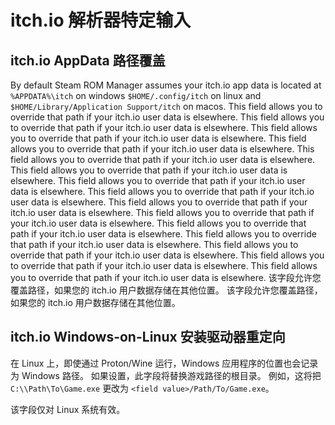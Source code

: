 # itch.io 解析器特定输入

## itch.io AppData 路径覆盖

By default Steam ROM Manager assumes your itch.io app data is located at `%APPDATA%\itch` on windows `$HOME/.config/itch` on linux and `$HOME/Library/Application Support/itch` on macos. This field allows you to override that path if your itch.io user data is elsewhere. This field allows you to override that path if your itch.io user data is elsewhere. This field allows you to override that path if your itch.io user data is elsewhere. This field allows you to override that path if your itch.io user data is elsewhere. This field allows you to override that path if your itch.io user data is elsewhere. This field allows you to override that path if your itch.io user data is elsewhere. This field allows you to override that path if your itch.io user data is elsewhere. This field allows you to override that path if your itch.io user data is elsewhere. This field allows you to override that path if your itch.io user data is elsewhere. This field allows you to override that path if your itch.io user data is elsewhere. This field allows you to override that path if your itch.io user data is elsewhere. This field allows you to override that path if your itch.io user data is elsewhere. This field allows you to override that path if your itch.io user data is elsewhere. This field allows you to override that path if your itch.io user data is elsewhere. This field allows you to override that path if your itch.io user data is elsewhere. 该字段允许您覆盖路径，如果您的 itch.io 用户数据存储在其他位置。 该字段允许您覆盖路径，如果您的 itch.io 用户数据存储在其他位置。

## itch.io Windows-on-Linux 安装驱动器重定向

在 Linux 上，即使通过 Proton/Wine 运行，Windows 应用程序的位置也会记录为 Windows 路径。 如果设置，此字段将替换游戏路径的根目录。 例如，这将把 `C:\\Path\To\Game.exe` 更改为 `<field value>/Path/To/Game.exe`。

该字段仅对 Linux 系统有效。
